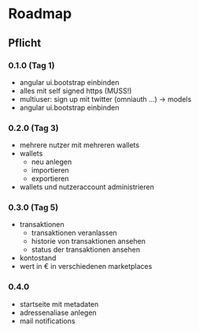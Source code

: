 # Roadmap
## Pflicht
### 0.1.0 (Tag 1)
- angular ui.bootstrap einbinden
- alles mit self signed https (MUSS!)
- multiuser: sign up mit twitter (omniauth ...) -> models
- angular ui.bootstrap einbinden

### 0.2.0 (Tag 3)
- mehrere nutzer mit mehreren wallets
- wallets
	- neu anlegen
	- importieren
	- exportieren
- wallets und nutzeraccount administrieren

### 0.3.0 (Tag 5)
- transaktionen
	- transaktionen veranlassen
	- historie von transaktionen ansehen
	- status der transaktionen ansehen
- kontostand
- wert in € in verschiedenen marketplaces

### 0.4.0
- startseite mit metadaten
- adressenaliase anlegen
- mail notifications
